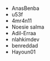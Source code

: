 #
<!--- PUT UR USERNAME HERE -->

- AnasBenba
- u53f 
- 4mr4n11
- Noesie salma
- Adil-Erraa
- nlahkimdev
- benreddad
- Hayoun01
<!--- DON'T TOUCH THIS PLZ -->
#
